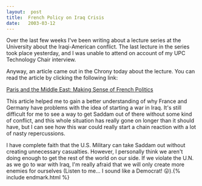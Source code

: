 ```yaml
---
layout:  post
title:  French Policy on Iraq Crisis
date:   2003-03-12
---
```


Over the last few weeks I've been writing about a lecture series at the University about the Iraqi-American conflict. The last lecture in the series took place yesterday, and I was unable to attend on account of my UPC Technology Chair interview.

Anyway, an article came out in the Chrony today about the lecture. You can read the article by clicking the following link:

[Paris and the Middle East: Making Sense of French Politics](http://www.dailyutahchronicle.com/main.cfm/include/detail/storyid/391240.html)

This article helped me to gain a better understanding of why France and Germany have problems with the idea of starting a war in Iraq. It's still difficult for me to see a way to get Saddam out of there without some kind of conflict, and this whole situation has really gone on longer than it should have, but I can see how this war could really start a chain reaction with a lot of nasty repercussions.

I have complete faith that the U.S. Military can take Saddam out without creating unnecessary casualties. However, I personally think we aren't doing enough to get the rest of the world on our side. If we violate the U.N. as we go to war with Iraq, I'm really afraid that we will only create more enemies for ourselves (Listen to me... I sound like a Democrat! 😛).{% include endmark.html %}